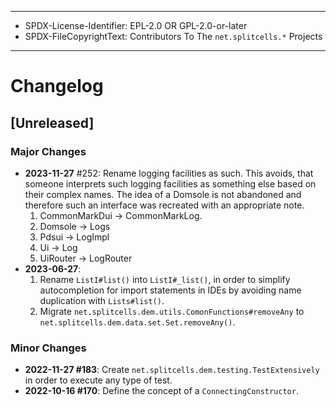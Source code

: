 ----
* SPDX-License-Identifier: EPL-2.0 OR GPL-2.0-or-later
* SPDX-FileCopyrightText: Contributors To The `net.splitcells.*` Projects
----
# Changelog
## [Unreleased]
### Major Changes
* **2023-11-27** \#252: Rename logging facilities as such.
    This avoids, that someone interprets such logging facilities as something else based on their complex names.
    The idea of a Domsole is not abandoned and therefore such an interface was recreated with an appropriate note.
    1. CommonMarkDui -> CommonMarkLog.
    2. Domsole -> Logs
    3. Pdsui -> LogImpl
    4. Ui -> Log
    5. UiRouter -> LogRouter
* **2023-06-27**:
  1. Rename `ListI#list()` into `ListI#_list()`,
    in order to simplify autocompletion for import statements in IDEs
    by avoiding name duplication with `Lists#list()`.
  2. Migrate `net.splitcells.dem.utils.ComonFunctions#removeAny` to
     `net.splitcells.dem.data.set.Set.removeAny()`.
### Minor Changes
* **2022-11-27 \#183**: Create `net.splitcells.dem.testing.TestExtensively` in order to execute any type of test.
* **2022-10-16 \#170**: Define the concept of a `ConnectingConstructor`.
